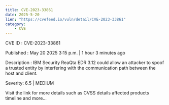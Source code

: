 ```yaml
---
title: CVE-2023-33861
date: 2025-5-20
lien: "https://cvefeed.io/vuln/detail/CVE-2023-33861"
category:
    - CVE
---
```


CVE ID : CVE-2023-33861

Published :  May 20
2025
3:15 p.m. | 1 hour
3 minutes ago

Description : IBM Security ReaQta EDR 3.12 could allow an attacker to spoof a trusted entity by interfering with the communication path between the host and client.

Severity: 6.5 | MEDIUM

Visit the link for more details
such as CVSS details
affected products
timeline
and more...
